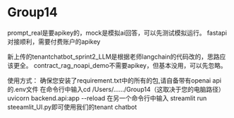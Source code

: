 # Group14
prompt_real是要apikey的，mock是模拟ai回答，可以先测试模拟运行。
fastapi对接顺利，需要付费账户的apikey

新上传的tenantchatbot_sprint2_LLM是根据老师langchain的代码改的，思路应该更全。
contract_rag_noapi_demo不需要apikey，但基本没用，可以先忽略。

使用方式：
确保您安装了requirement.txt中的所有的包,请自备带有openai api的.env文件
在命令行中输入cd /Users/....../Group14（这取决于您的电脑路径）
uvicorn backend.api:app --reload
在另一个命令行中输入 streamlit run steeamlit_UI.py即可使用我们的tenant chatbot
